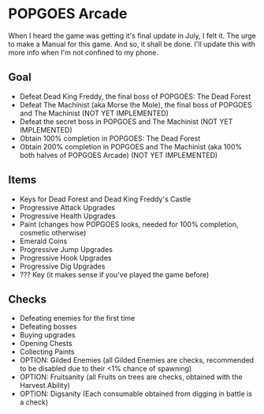 # POPGOES Arcade

When I heard the game was getting it's final update in July, I felt it. The urge to make a Manual for this game. And so, it shall be done. I'll update this with more info when I'm not confined to my phone. 

## Goal
- Defeat Dead King Freddy, the final boss of POPGOES: The Dead Forest
- Defeat The Machinist (aka Morse the Mole), the final boss of POPGOES and The Machinist (NOT YET IMPLEMENTED)
- Defeat the secret boss in POPGOES and The Machinist (NOT YET IMPLEMENTED)
- Obtain 100% completion in POPGOES: The Dead Forest
- Obtain 200% completion in POPGOES and The Machinist (aka 100% both halves of POPGOES Arcade) (NOT YET IMPLEMENTED)

## Items
- Keys for Dead Forest and Dead King Freddy's Castle
- Progressive Attack Upgrades
- Progressive Health Upgrades
- Paint (changes how POPGOES looks, needed for 100% completion, cosmetic otherwise)
- Emerald Coins
- Progressive Jump Upgrades
- Progressive Hook Upgrades
- Progressive Dig Upgrades
- ??? Key (it makes sense if you've played the game before)

## Checks
- Defeating enemies for the first time
- Defeating bosses
- Buying upgrades
- Opening Chests
- Collecting Paints
- OPTION: Gilded Enemies (all Gilded Enemies are checks, recommended to be disabled due to their <1% chance of spawning)
- OPTION: Fruitsanity (all Fruits on trees are checks, obtained with the Harvest Ability)
- OPTION: Digsanity (Each consumable obtained from digging in battle is a check)
